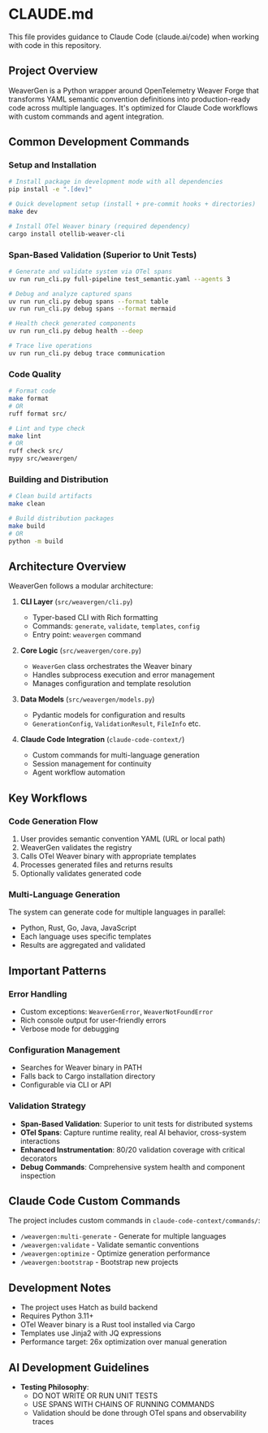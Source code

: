 # CLAUDE.md

This file provides guidance to Claude Code (claude.ai/code) when working with code in this repository.

## Project Overview

WeaverGen is a Python wrapper around OpenTelemetry Weaver Forge that transforms YAML semantic convention definitions into production-ready code across multiple languages. It's optimized for Claude Code workflows with custom commands and agent integration.

## Common Development Commands

### Setup and Installation
```bash
# Install package in development mode with all dependencies
pip install -e ".[dev]"

# Quick development setup (install + pre-commit hooks + directories)
make dev

# Install OTel Weaver binary (required dependency)
cargo install otellib-weaver-cli
```

### Span-Based Validation (Superior to Unit Tests)
```bash
# Generate and validate system via OTel spans
uv run run_cli.py full-pipeline test_semantic.yaml --agents 3

# Debug and analyze captured spans
uv run run_cli.py debug spans --format table
uv run run_cli.py debug spans --format mermaid

# Health check generated components
uv run run_cli.py debug health --deep

# Trace live operations
uv run run_cli.py debug trace communication
```

### Code Quality
```bash
# Format code
make format
# OR
ruff format src/

# Lint and type check
make lint
# OR
ruff check src/
mypy src/weavergen/
```

### Building and Distribution
```bash
# Clean build artifacts
make clean

# Build distribution packages
make build
# OR
python -m build
```

## Architecture Overview

WeaverGen follows a modular architecture:

1. **CLI Layer** (`src/weavergen/cli.py`)
   - Typer-based CLI with Rich formatting
   - Commands: `generate`, `validate`, `templates`, `config`
   - Entry point: `weavergen` command

2. **Core Logic** (`src/weavergen/core.py`)
   - `WeaverGen` class orchestrates the Weaver binary
   - Handles subprocess execution and error management
   - Manages configuration and template resolution

3. **Data Models** (`src/weavergen/models.py`)
   - Pydantic models for configuration and results
   - `GenerationConfig`, `ValidationResult`, `FileInfo` etc.

4. **Claude Code Integration** (`claude-code-context/`)
   - Custom commands for multi-language generation
   - Session management for continuity
   - Agent workflow automation

## Key Workflows

### Code Generation Flow
1. User provides semantic convention YAML (URL or local path)
2. WeaverGen validates the registry
3. Calls OTel Weaver binary with appropriate templates
4. Processes generated files and returns results
5. Optionally validates generated code

### Multi-Language Generation
The system can generate code for multiple languages in parallel:
- Python, Rust, Go, Java, JavaScript
- Each language uses specific templates
- Results are aggregated and validated

## Important Patterns

### Error Handling
- Custom exceptions: `WeaverGenError`, `WeaverNotFoundError`
- Rich console output for user-friendly errors
- Verbose mode for debugging

### Configuration Management
- Searches for Weaver binary in PATH
- Falls back to Cargo installation directory
- Configurable via CLI or API

### Validation Strategy
- **Span-Based Validation**: Superior to unit tests for distributed systems
- **OTel Spans**: Capture runtime reality, real AI behavior, cross-system interactions
- **Enhanced Instrumentation**: 80/20 validation coverage with critical decorators
- **Debug Commands**: Comprehensive system health and component inspection

## Claude Code Custom Commands

The project includes custom commands in `claude-code-context/commands/`:
- `/weavergen:multi-generate` - Generate for multiple languages
- `/weavergen:validate` - Validate semantic conventions
- `/weavergen:optimize` - Optimize generation performance
- `/weavergen:bootstrap` - Bootstrap new projects

## Development Notes

- The project uses Hatch as build backend
- Requires Python 3.11+
- OTel Weaver binary is a Rust tool installed via Cargo
- Templates use Jinja2 with JQ expressions
- Performance target: 26x optimization over manual generation

## AI Development Guidelines

- **Testing Philosophy**:
  - DO NOT WRITE OR RUN UNIT TESTS
  - USE SPANS WITH CHAINS OF RUNNING COMMANDS
  - Validation should be done through OTel spans and observability traces
